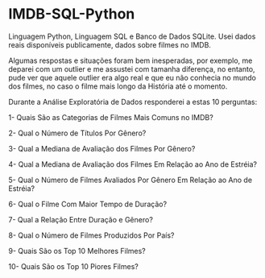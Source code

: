 # IMDB-SQL-Python

Linguagem Python, Linguagem SQL e Banco de Dados SQLite. Usei dados reais disponíveis publicamente, dados sobre filmes no IMDB.

Algumas respostas e situações foram bem inesperadas, por exemplo, me deparei com um outlier e me assustei com tamanha diferença,
no entanto, pude ver que aquele outlier era algo real e que eu não conhecia no mundo dos filmes, no caso o filme mais longo da História até o momento.

Durante a Análise Exploratória de Dados responderei a estas 10 perguntas:

1- Quais São as Categorias de Filmes Mais Comuns no IMDB?

2- Qual o Número de Títulos Por Gênero?

3- Qual a Mediana de Avaliação dos Filmes Por Gênero?

4- Qual a Mediana de Avaliação dos Filmes Em Relação ao Ano de Estréia?

5- Qual o Número de Filmes Avaliados Por Gênero Em Relação ao Ano de Estréia?

6- Qual o Filme Com Maior Tempo de Duração? 

7- Qual a Relação Entre Duração e Gênero?

8- Qual o Número de Filmes Produzidos Por País?

9- Quais São os Top 10 Melhores Filmes?

10- Quais São os Top 10 Piores Filmes?
